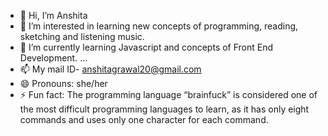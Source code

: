 - 👋 Hi, I’m Anshita
- 👀 I’m interested in learning new concepts of programming, reading, sketching and listening music.
- 🌱 I’m currently learning Javascript and concepts of Front End Development. ...
- 📫 My mail ID- anshitagrawal20@gmail.com
- 😄 Pronouns: she/her
- ⚡ Fun fact: The programming language “brainfuck” is considered one of the most difficult programming languages to learn, as it has only eight commands and uses only one character for each command.

<!---
anshii20/anshii20 is a ✨ special ✨ repository because its `README.md` (this file) appears on your GitHub profile.
You can click the Preview link to take a look at your changes.
--->
